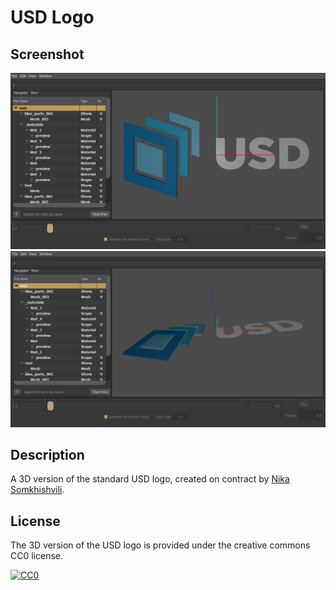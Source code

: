 # USD Logo

## Screenshot
![usdview 20.08](screenshots/usdview-20.08.png)
![usdview 20.08 - rotated view](screenshots/usdview-rotated-20.08.png)

## Description

A 3D version of the standard USD logo, created on contract by [Nika Somkhishvili](https://www.fiverr.com/nikasomkhishvil).

## License

The 3D version of the USD logo is provided under the creative commons CC0 license.

[![CC0](http://i.creativecommons.org/p/zero/1.0/88x31.png)](http://creativecommons.org/publicdomain/zero/1.0/)  
